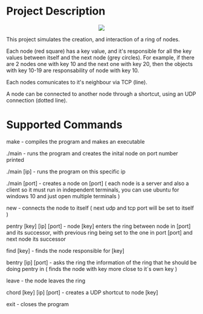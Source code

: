 # Project Description



<p align="center">
  <img max-width="300" src="https://github.com/ThePortugueseMan/NetworkProject/blob/main/Docs/Ring.png">
</p>


This project simulates the creation, and interaction of a ring of nodes.

Each node (red square) has a key value, and it's responsible for all the key values between itself and the next node (grey circles). For example, if there are 2 nodes one with key 10 and the next one with key 20, then the objects with key 10-19 are responsability of node with key 10.

Each nodes comunicates to it's neighbour via TCP (line).

A node can be connected to another node through a shortcut, using an UDP connection (dotted line). 



# Supported Commands

make -  compiles the program and makes an executable

./main - runs the program and creates the inital node on port number printed

./main [ip] - runs the program on this specific ip

./main [port] - creates  a node on [port] (  each node is a server and also a client so it must run in independent terminals, you can use ubuntu for windows 10 and just open multiple terminals )

new - connects the node to itself ( next udp and tcp port will be set to itself )

pentry [key] [ip] [port] - node [key] enters the ring between node in [port] and its successor, with previous ring being set to the one in port [port] and next node its successor

find [key] - finds the node responsible for [key]

bentry [ip] [port] - asks the ring the information of the ring that he should be doing pentry in ( finds the node with key more close to it´s own key ) 

leave - the node leaves the ring

chord [key] [ip] [port] - creates a UDP shortcut to node [key] 

exit - closes the program
